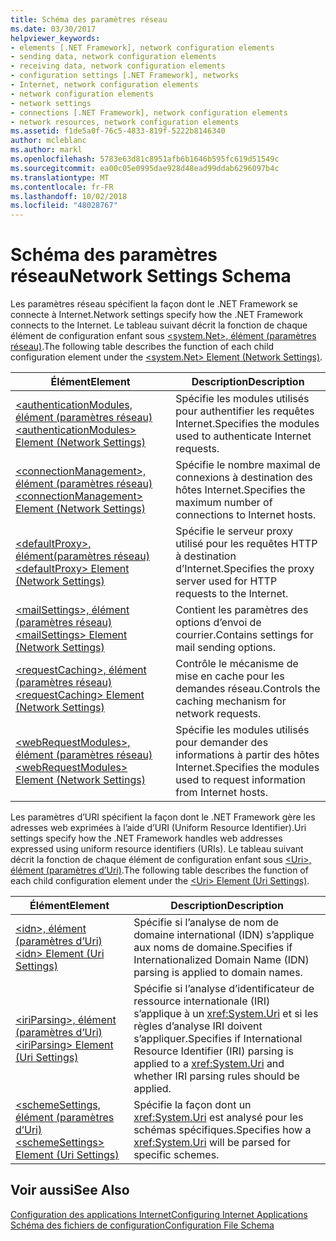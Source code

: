 ```yaml
---
title: Schéma des paramètres réseau
ms.date: 03/30/2017
helpviewer_keywords:
- elements [.NET Framework], network configuration elements
- sending data, network configuration elements
- receiving data, network configuration elements
- configuration settings [.NET Framework], networks
- Internet, network configuration elements
- network configuration elements
- network settings
- connections [.NET Framework], network configuration elements
- network resources, network configuration elements
ms.assetid: f1de5a0f-76c5-4833-819f-5222b8146340
author: mcleblanc
ms.author: markl
ms.openlocfilehash: 5783e63d81c8951afb6b1646b595fc619d51549c
ms.sourcegitcommit: ea00c05e0995dae928d48ead99ddab6296097b4c
ms.translationtype: MT
ms.contentlocale: fr-FR
ms.lasthandoff: 10/02/2018
ms.locfileid: "48028767"
---
```

# <a name="network-settings-schema"></a><span data-ttu-id="bee15-102">Schéma des paramètres réseau</span><span class="sxs-lookup"><span data-stu-id="bee15-102">Network Settings Schema</span></span>
<span data-ttu-id="bee15-103">Les paramètres réseau spécifient la façon dont le .NET Framework se connecte à Internet.</span><span class="sxs-lookup"><span data-stu-id="bee15-103">Network settings specify how the .NET Framework connects to the Internet.</span></span> <span data-ttu-id="bee15-104">Le tableau suivant décrit la fonction de chaque élément de configuration enfant sous [\<system.Net>, élément (paramètres réseau)](../../../../../docs/framework/configure-apps/file-schema/network/system-net-element-network-settings.md).</span><span class="sxs-lookup"><span data-stu-id="bee15-104">The following table describes the function of each child configuration element under the [\<system.Net> Element (Network Settings)](../../../../../docs/framework/configure-apps/file-schema/network/system-net-element-network-settings.md).</span></span>  
  
|<span data-ttu-id="bee15-105">Élément</span><span class="sxs-lookup"><span data-stu-id="bee15-105">Element</span></span>|<span data-ttu-id="bee15-106">Description</span><span class="sxs-lookup"><span data-stu-id="bee15-106">Description</span></span>|  
|-------------|-----------------|  
|[<span data-ttu-id="bee15-107">\<authenticationModules, élément (paramètres réseau)</span><span class="sxs-lookup"><span data-stu-id="bee15-107">\<authenticationModules> Element (Network Settings)</span></span>](../../../../../docs/framework/configure-apps/file-schema/network/authenticationmodules-element-network-settings.md)|<span data-ttu-id="bee15-108">Spécifie les modules utilisés pour authentifier les requêtes Internet.</span><span class="sxs-lookup"><span data-stu-id="bee15-108">Specifies the modules used to authenticate Internet requests.</span></span>|  
|[<span data-ttu-id="bee15-109">\<connectionManagement>, élément (paramètres réseau)</span><span class="sxs-lookup"><span data-stu-id="bee15-109">\<connectionManagement> Element (Network Settings)</span></span>](../../../../../docs/framework/configure-apps/file-schema/network/connectionmanagement-element-network-settings.md)|<span data-ttu-id="bee15-110">Spécifie le nombre maximal de connexions à destination des hôtes Internet.</span><span class="sxs-lookup"><span data-stu-id="bee15-110">Specifies the maximum number of connections to Internet hosts.</span></span>|  
|[<span data-ttu-id="bee15-111">\<defaultProxy>, élément(paramètres réseau)</span><span class="sxs-lookup"><span data-stu-id="bee15-111">\<defaultProxy> Element (Network Settings)</span></span>](../../../../../docs/framework/configure-apps/file-schema/network/defaultproxy-element-network-settings.md)|<span data-ttu-id="bee15-112">Spécifie le serveur proxy utilisé pour les requêtes HTTP à destination d’Internet.</span><span class="sxs-lookup"><span data-stu-id="bee15-112">Specifies the proxy server used for HTTP requests to the Internet.</span></span>|  
|[<span data-ttu-id="bee15-113">\<mailSettings>, élément (paramètres réseau)</span><span class="sxs-lookup"><span data-stu-id="bee15-113">\<mailSettings> Element (Network Settings)</span></span>](../../../../../docs/framework/configure-apps/file-schema/network/mailsettings-element-network-settings.md)|<span data-ttu-id="bee15-114">Contient les paramètres des options d’envoi de courrier.</span><span class="sxs-lookup"><span data-stu-id="bee15-114">Contains settings for mail sending options.</span></span>|  
|[<span data-ttu-id="bee15-115">\<requestCaching>, élément (paramètres réseau)</span><span class="sxs-lookup"><span data-stu-id="bee15-115">\<requestCaching> Element (Network Settings)</span></span>](../../../../../docs/framework/configure-apps/file-schema/network/requestcaching-element-network-settings.md)|<span data-ttu-id="bee15-116">Contrôle le mécanisme de mise en cache pour les demandes réseau.</span><span class="sxs-lookup"><span data-stu-id="bee15-116">Controls the caching mechanism for network requests.</span></span>|  
|[<span data-ttu-id="bee15-117">\<webRequestModules>, élément (paramètres réseau)</span><span class="sxs-lookup"><span data-stu-id="bee15-117">\<webRequestModules> Element (Network Settings)</span></span>](../../../../../docs/framework/configure-apps/file-schema/network/webrequestmodules-element-network-settings.md)|<span data-ttu-id="bee15-118">Spécifie les modules utilisés pour demander des informations à partir des hôtes Internet.</span><span class="sxs-lookup"><span data-stu-id="bee15-118">Specifies the modules used to request information from Internet hosts.</span></span>|  
  
 <span data-ttu-id="bee15-119">Les paramètres d’URI spécifient la façon dont le .NET Framework gère les adresses web exprimées à l’aide d’URI (Uniform Resource Identifier).</span><span class="sxs-lookup"><span data-stu-id="bee15-119">Uri settings specify how the .NET Framework handles web addresses expressed using uniform resource identifiers (URIs).</span></span> <span data-ttu-id="bee15-120">Le tableau suivant décrit la fonction de chaque élément de configuration enfant sous [\<Uri>, élément (paramètres d’Uri)](../../../../../docs/framework/configure-apps/file-schema/network/uri-element-uri-settings.md).</span><span class="sxs-lookup"><span data-stu-id="bee15-120">The following table describes the function of each child configuration element under the [\<Uri> Element (Uri Settings)](../../../../../docs/framework/configure-apps/file-schema/network/uri-element-uri-settings.md).</span></span>  
  
|<span data-ttu-id="bee15-121">Élément</span><span class="sxs-lookup"><span data-stu-id="bee15-121">Element</span></span>|<span data-ttu-id="bee15-122">Description</span><span class="sxs-lookup"><span data-stu-id="bee15-122">Description</span></span>|  
|-------------|-----------------|  
|[<span data-ttu-id="bee15-123">\<idn>, élément (paramètres d’Uri)</span><span class="sxs-lookup"><span data-stu-id="bee15-123">\<idn> Element (Uri Settings)</span></span>](../../../../../docs/framework/configure-apps/file-schema/network/idn-element-uri-settings.md)|<span data-ttu-id="bee15-124">Spécifie si l’analyse de nom de domaine international (IDN) s’applique aux noms de domaine.</span><span class="sxs-lookup"><span data-stu-id="bee15-124">Specifies if Internationalized Domain Name (IDN) parsing is applied to domain names.</span></span>|  
|[<span data-ttu-id="bee15-125">\<iriParsing>, élément (paramètres d’Uri)</span><span class="sxs-lookup"><span data-stu-id="bee15-125">\<iriParsing> Element (Uri Settings)</span></span>](../../../../../docs/framework/configure-apps/file-schema/network/iriparsing-element-uri-settings.md)|<span data-ttu-id="bee15-126">Spécifie si l’analyse d’identificateur de ressource internationale (IRI) s’applique à un <xref:System.Uri> et si les règles d’analyse IRI doivent s’appliquer.</span><span class="sxs-lookup"><span data-stu-id="bee15-126">Specifies if International Resource Identifier (IRI) parsing is applied to a <xref:System.Uri> and whether IRI parsing rules should be applied.</span></span>|  
|[<span data-ttu-id="bee15-127">\<schemeSettings, élément (paramètres d’Uri)</span><span class="sxs-lookup"><span data-stu-id="bee15-127">\<schemeSettings> Element (Uri Settings)</span></span>](../../../../../docs/framework/configure-apps/file-schema/network/schemesettings-element-uri-settings.md)|<span data-ttu-id="bee15-128">Spécifie la façon dont un <xref:System.Uri> est analysé pour les schémas spécifiques.</span><span class="sxs-lookup"><span data-stu-id="bee15-128">Specifies how a <xref:System.Uri> will be parsed for specific schemes.</span></span>|  
  
## <a name="see-also"></a><span data-ttu-id="bee15-129">Voir aussi</span><span class="sxs-lookup"><span data-stu-id="bee15-129">See Also</span></span>  
 [<span data-ttu-id="bee15-130">Configuration des applications Internet</span><span class="sxs-lookup"><span data-stu-id="bee15-130">Configuring Internet Applications</span></span>](../../../../../docs/framework/network-programming/configuring-internet-applications.md)  
 [<span data-ttu-id="bee15-131">Schéma des fichiers de configuration</span><span class="sxs-lookup"><span data-stu-id="bee15-131">Configuration File Schema</span></span>](../../../../../docs/framework/configure-apps/file-schema/index.md)
